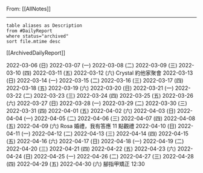 From: [[AllNotes]]

---


```dataview
table aliases as Description
from #DailyReport   
where status="archived"
sort file.mtime desc
```



[[ArchivedDailyReport]]

2022-03-06 (日) 
2022-03-07 (一)
2022-03-08 (二)
2022-03-09 (三)
2022-03-10 (四)
2022-03-11 (五)
2022-03-12 (六) Crystal 約他家聚會
2022-03-13 (日)
2022-03-14 (一)
2022-03-15 (二)
2022-03-16 (三)
2022-03-17 (四)
2022-03-18 (五)
2022-03-19 (六)
2022-03-20 (日)
2022-03-21 (一)
2022-03-22 (二)
2022-03-23 (三)
2022-03-24 (四)
2022-03-25 (五)
2022-03-26 (六)
2022-03-27 (日)
2022-03-28 (一)
2022-03-29 (二)
2022-03-30 (三)
2022-03-31 (四)
2022-04-01 (五)
2022-04-02 (六)
2022-04-03 (日)
2022-04-04 (一)
2022-04-05 (二)
2022-04-06 (三)
2022-04-07 (四)
2022-04-08 (五)
2022-04-09 (六) Rosa 婚禮，我有答應 11 點觀禮
2022-04-10 (日)
2022-04-11 (一)
2022-04-12 (二)
2022-04-13 (三)
2022-04-14 (四)
2022-04-15 (五)
2022-04-16 (六)
2022-04-17 (日)
2022-04-18 (一)
2022-04-19 (二)
2022-04-20 (三)
2022-04-21 (四)
2022-04-22 (五)
2022-04-23 (六)
2022-04-24 (日)
2022-04-25 (一)
2022-04-26 (二)
2022-04-27 (三)
2022-04-28 (四)
2022-04-29 (五)
2022-04-30 (六) 腳指甲矯正 12:30